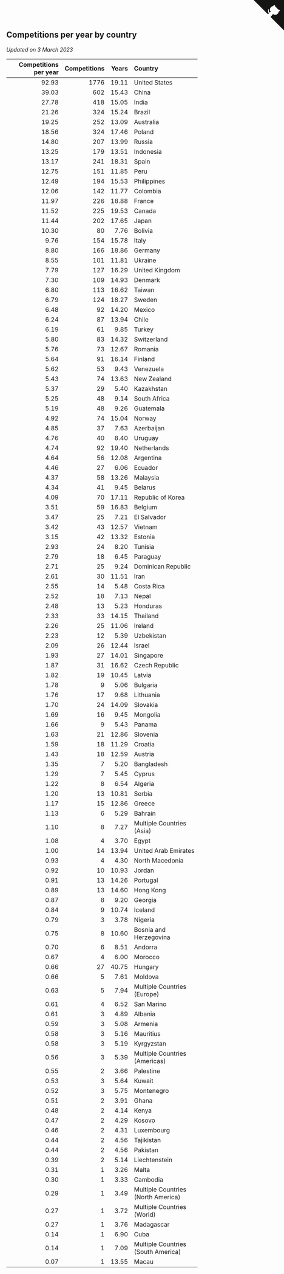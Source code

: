 ## Competitions per year by country

*Updated on  3 March 2023*

| Competitions per year | Competitions | Years | Country |
| ---: | ---: | ---: | :--- |
| 92.93 | 1776 | 19.11 | United States |
| 39.03 | 602 | 15.43 | China |
| 27.78 | 418 | 15.05 | India |
| 21.26 | 324 | 15.24 | Brazil |
| 19.25 | 252 | 13.09 | Australia |
| 18.56 | 324 | 17.46 | Poland |
| 14.80 | 207 | 13.99 | Russia |
| 13.25 | 179 | 13.51 | Indonesia |
| 13.17 | 241 | 18.31 | Spain |
| 12.75 | 151 | 11.85 | Peru |
| 12.49 | 194 | 15.53 | Philippines |
| 12.06 | 142 | 11.77 | Colombia |
| 11.97 | 226 | 18.88 | France |
| 11.52 | 225 | 19.53 | Canada |
| 11.44 | 202 | 17.65 | Japan |
| 10.30 | 80 | 7.76 | Bolivia |
| 9.76 | 154 | 15.78 | Italy |
| 8.80 | 166 | 18.86 | Germany |
| 8.55 | 101 | 11.81 | Ukraine |
| 7.79 | 127 | 16.29 | United Kingdom |
| 7.30 | 109 | 14.93 | Denmark |
| 6.80 | 113 | 16.62 | Taiwan |
| 6.79 | 124 | 18.27 | Sweden |
| 6.48 | 92 | 14.20 | Mexico |
| 6.24 | 87 | 13.94 | Chile |
| 6.19 | 61 | 9.85 | Turkey |
| 5.80 | 83 | 14.32 | Switzerland |
| 5.76 | 73 | 12.67 | Romania |
| 5.64 | 91 | 16.14 | Finland |
| 5.62 | 53 | 9.43 | Venezuela |
| 5.43 | 74 | 13.63 | New Zealand |
| 5.37 | 29 | 5.40 | Kazakhstan |
| 5.25 | 48 | 9.14 | South Africa |
| 5.19 | 48 | 9.26 | Guatemala |
| 4.92 | 74 | 15.04 | Norway |
| 4.85 | 37 | 7.63 | Azerbaijan |
| 4.76 | 40 | 8.40 | Uruguay |
| 4.74 | 92 | 19.40 | Netherlands |
| 4.64 | 56 | 12.08 | Argentina |
| 4.46 | 27 | 6.06 | Ecuador |
| 4.37 | 58 | 13.26 | Malaysia |
| 4.34 | 41 | 9.45 | Belarus |
| 4.09 | 70 | 17.11 | Republic of Korea |
| 3.51 | 59 | 16.83 | Belgium |
| 3.47 | 25 | 7.21 | El Salvador |
| 3.42 | 43 | 12.57 | Vietnam |
| 3.15 | 42 | 13.32 | Estonia |
| 2.93 | 24 | 8.20 | Tunisia |
| 2.79 | 18 | 6.45 | Paraguay |
| 2.71 | 25 | 9.24 | Dominican Republic |
| 2.61 | 30 | 11.51 | Iran |
| 2.55 | 14 | 5.48 | Costa Rica |
| 2.52 | 18 | 7.13 | Nepal |
| 2.48 | 13 | 5.23 | Honduras |
| 2.33 | 33 | 14.15 | Thailand |
| 2.26 | 25 | 11.06 | Ireland |
| 2.23 | 12 | 5.39 | Uzbekistan |
| 2.09 | 26 | 12.44 | Israel |
| 1.93 | 27 | 14.01 | Singapore |
| 1.87 | 31 | 16.62 | Czech Republic |
| 1.82 | 19 | 10.45 | Latvia |
| 1.78 | 9 | 5.06 | Bulgaria |
| 1.76 | 17 | 9.68 | Lithuania |
| 1.70 | 24 | 14.09 | Slovakia |
| 1.69 | 16 | 9.45 | Mongolia |
| 1.66 | 9 | 5.43 | Panama |
| 1.63 | 21 | 12.86 | Slovenia |
| 1.59 | 18 | 11.29 | Croatia |
| 1.43 | 18 | 12.59 | Austria |
| 1.35 | 7 | 5.20 | Bangladesh |
| 1.29 | 7 | 5.45 | Cyprus |
| 1.22 | 8 | 6.54 | Algeria |
| 1.20 | 13 | 10.81 | Serbia |
| 1.17 | 15 | 12.86 | Greece |
| 1.13 | 6 | 5.29 | Bahrain |
| 1.10 | 8 | 7.27 | Multiple Countries (Asia) |
| 1.08 | 4 | 3.70 | Egypt |
| 1.00 | 14 | 13.94 | United Arab Emirates |
| 0.93 | 4 | 4.30 | North Macedonia |
| 0.92 | 10 | 10.93 | Jordan |
| 0.91 | 13 | 14.26 | Portugal |
| 0.89 | 13 | 14.60 | Hong Kong |
| 0.87 | 8 | 9.20 | Georgia |
| 0.84 | 9 | 10.74 | Iceland |
| 0.79 | 3 | 3.78 | Nigeria |
| 0.75 | 8 | 10.60 | Bosnia and Herzegovina |
| 0.70 | 6 | 8.51 | Andorra |
| 0.67 | 4 | 6.00 | Morocco |
| 0.66 | 27 | 40.75 | Hungary |
| 0.66 | 5 | 7.61 | Moldova |
| 0.63 | 5 | 7.94 | Multiple Countries (Europe) |
| 0.61 | 4 | 6.52 | San Marino |
| 0.61 | 3 | 4.89 | Albania |
| 0.59 | 3 | 5.08 | Armenia |
| 0.58 | 3 | 5.16 | Mauritius |
| 0.58 | 3 | 5.19 | Kyrgyzstan |
| 0.56 | 3 | 5.39 | Multiple Countries (Americas) |
| 0.55 | 2 | 3.66 | Palestine |
| 0.53 | 3 | 5.64 | Kuwait |
| 0.52 | 3 | 5.75 | Montenegro |
| 0.51 | 2 | 3.91 | Ghana |
| 0.48 | 2 | 4.14 | Kenya |
| 0.47 | 2 | 4.29 | Kosovo |
| 0.46 | 2 | 4.31 | Luxembourg |
| 0.44 | 2 | 4.56 | Tajikistan |
| 0.44 | 2 | 4.56 | Pakistan |
| 0.39 | 2 | 5.14 | Liechtenstein |
| 0.31 | 1 | 3.26 | Malta |
| 0.30 | 1 | 3.33 | Cambodia |
| 0.29 | 1 | 3.49 | Multiple Countries (North America) |
| 0.27 | 1 | 3.72 | Multiple Countries (World) |
| 0.27 | 1 | 3.76 | Madagascar |
| 0.14 | 1 | 6.90 | Cuba |
| 0.14 | 1 | 7.09 | Multiple Countries (South America) |
| 0.07 | 1 | 13.55 | Macau |


<a href="https://github.com/JustinTimeCuber/wca_statistics" class="github-corner" aria-label="View source on Github"><svg width="80" height="80" viewBox="0 0 250 250" style="fill:#151513; color:#fff; position: absolute; top: 0; border: 0; right: 0;" aria-hidden="true"><path d="M0,0 L115,115 L130,115 L142,142 L250,250 L250,0 Z"></path><path d="M128.3,109.0 C113.8,99.7 119.0,89.6 119.0,89.6 C122.0,82.7 120.5,78.6 120.5,78.6 C119.2,72.0 123.4,76.3 123.4,76.3 C127.3,80.9 125.5,87.3 125.5,87.3 C122.9,97.6 130.6,101.9 134.4,103.2" fill="currentColor" style="transform-origin: 130px 106px;" class="octo-arm"></path><path d="M115.0,115.0 C114.9,115.1 118.7,116.5 119.8,115.4 L133.7,101.6 C136.9,99.2 139.9,98.4 142.2,98.6 C133.8,88.0 127.5,74.4 143.8,58.0 C148.5,53.4 154.0,51.2 159.7,51.0 C160.3,49.4 163.2,43.6 171.4,40.1 C171.4,40.1 176.1,42.5 178.8,56.2 C183.1,58.6 187.2,61.8 190.9,65.4 C194.5,69.0 197.7,73.2 200.1,77.6 C213.8,80.2 216.3,84.9 216.3,84.9 C212.7,93.1 206.9,96.0 205.4,96.6 C205.1,102.4 203.0,107.8 198.3,112.5 C181.9,128.9 168.3,122.5 157.7,114.1 C157.9,116.9 156.7,120.9 152.7,124.9 L141.0,136.5 C139.8,137.7 141.6,141.9 141.8,141.8 Z" fill="currentColor" class="octo-body"></path></svg></a><style>.github-corner:hover .octo-arm{animation:octocat-wave 560ms ease-in-out}@keyframes octocat-wave{0%,100%{transform:rotate(0)}20%,60%{transform:rotate(-25deg)}40%,80%{transform:rotate(10deg)}}@media (max-width:500px){.github-corner:hover .octo-arm{animation:none}.github-corner .octo-arm{animation:octocat-wave 560ms ease-in-out}}</style>

